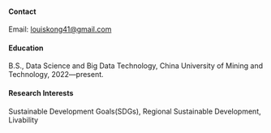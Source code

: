 


#### Contact

Email: louiskong41@gmail.com

#### Education
B.S., Data Science and Big Data Technology, China University of Mining and Technology, 2022—present.

#### Research Interests
Sustainable Development Goals(SDGs), Regional Sustainable Development, Livability

